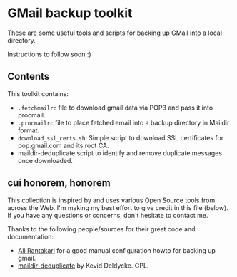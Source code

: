 GMail backup toolkit
====================

These are some useful tools and scripts for backing up GMail into a local
directory.

Instructions to follow soon :)


Contents
-------

This toolkit contains:

* ``.fetchmailrc`` file to download gmail data via POP3 and pass it into procmail.
* ``.procmailrc`` file to place fetched email into a backup directory in Maildir
  format.
* ``download_ssl_certs.sh``: Simple script to download SSL certificates for
  pop.gmail.com and its root CA.
* maildir-deduplicate script to identify and remove duplicate messages once
  downloaded.


cui honorem, honorem
--------------------

This collection is inspired by and uses various Open Source tools from
across the Web. I'm making my best effort to give credit in this file
(below). If you have any questions or concerns, don't hesitate to contact
me.

Thanks to the following people/sources for their great code and documentation:

* [Ali Rantakari](http://hasseg.org/blog/post/161/gmail-backups-with-fetchmail-on-os-x/)
  for a good manual configuration howto for backing up gmail.
* [maildir-deduplicate](https://github.com/kdeldycke/scripts/blob/master/maildir-deduplicate.py)
  by Kevid Deldycke. GPL.

